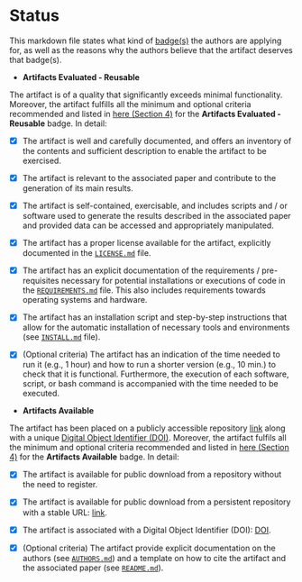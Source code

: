 # Status

This markdown file states what kind of [badge(s)](https://www.acm.org/publications/policies/artifact-review-and-badging-current) the authors are applying for, as well as the reasons why the authors believe that the artifact deserves that badge(s).

- **Artifacts Evaluated - Reusable**

The artifact is of a quality that significantly exceeds minimal functionality.  Moreover, the artifact fulfills all the minimum and optional criteria recommended and listed in [here (Section 4)](https://conf.researchr.org/getImage/icse-2023/orig/fse_artifacts_submission_reviewing_guidelines.pdf) for the **Artifacts Evaluated - Reusable** badge.  In detail:

- [X] The artifact is well and carefully documented, and offers an inventory of the contents and sufficient description to enable the artifact to be exercised.

- [X] The artifact is relevant to the associated paper and contribute to the generation of its main results.

- [X] The artifact is self-contained, exercisable, and includes scripts and / or software used to generate the results described in the associated paper and provided data can be accessed and appropriately manipulated.

- [X] The artifact has a proper license available for the artifact, explicitly documented in the [`LICENSE.md`](LICENSE.md) file.

- [X] The artifact has an explicit documentation of the requirements / pre-requisites necessary for potential installations or executions of code in the [`REQUIREMENTS.md`](REQUIREMENTS.md) file.  This also includes requirements towards operating systems and hardware.

- [X] The artifact has an installation script and step-by-step instructions that allow for the automatic installation of necessary tools and environments (see [`INSTALL.md`](INSTALL.md) file).

- [X] (Optional criteria) The artifact has an indication of the time needed to run it (e.g., 1 hour) and how to run a shorter version (e.g., 10 min.) to check that it is functional.  Furthermore, the execution of each software, script, or bash command is accompanied with the time needed to be executed.

- **Artifacts Available**

The artifact has been placed on a publicly accessible repository [link](<!-- TODO ZENODO LINK -->) along with a unique [Digital Object Identifier (DOI)](<!-- TODO DOI -->).  Moreover, the artifact fulfils all the minimum and optional criteria recommended and listed in [here (Section 4)](https://conf.researchr.org/getImage/icse-2023/orig/fse_artifacts_submission_reviewing_guidelines.pdf) for the **Artifacts Available** badge.  In detail:

- [X] The artifact is available for public download from a repository without the need to register.

- [X] The artifact is available for public download from a persistent repository with a stable URL: [link](<!-- TODO ZENODO LINK -->).

- [X] The artifact is associated with a Digital Object Identifier (DOI): [DOI](<!-- TODO DOI -->).

- [X] (Optional criteria) The artifact provide explicit documentation on the authors (see [`AUTHORS.md`](AUTHORS.md)) and a template on how to cite the artifact and the associated paper (see [`README.md`](README.md)).
